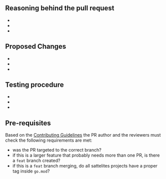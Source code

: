 ## Reasoning behind the pull request
- 
- 
- 
  
## Proposed Changes
- 
- 
- 

## Testing procedure
- 
- 
- 

## Pre-requisites

Based on the [Contributing Guidelines](https://github.com/ElrondNetwork/elrond-go/blob/master/.github/CONTRIBUTING.md#branches-management) the PR author and the reviewers must check the following requirements are met:
- was the PR targeted to the correct branch?
- if this is a larger feature that probably needs more than one PR, is there a `feat` branch created?
- if this is a `feat` branch merging, do all sattelites projects have a proper tag inside `go.mod`?
